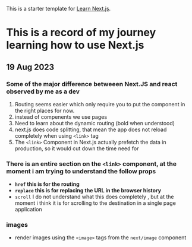 This is a starter template for [Learn Next.js](https://nextjs.org/learn).

# This is a record of my journey learning how to use Next.js

## 19 Aug 2023

### Some of the major difference betweeen Next.JS and react observed by me as a dev

1. Routing seems easier which only require you to put the component in the right places for now.
2. instead of compenents we use pages
3. Need to learn about the dynamic routing (bold when understood)
4. next.js does code splitting, that mean the app does not reload completely when using `<link>` tag
5. The `<link>` Component in Next.js actually prefetch the data in production, so it would cut down the time need for

### There is an entire section on the `<link>` component, at the moment i am trying to understand the follow props

- **`href` this is for the routing**
- **`replace` this is for replacing the URL in the browser history**
- `scroll` I do not understand what this does completely , but at the moment i think it is for scrolling to the destination in a single page application

### images

- render images using the `<image>` tags from the `next/image` component
